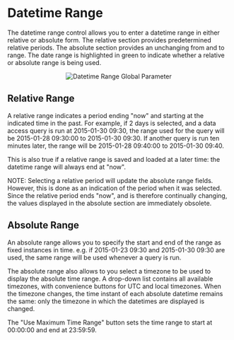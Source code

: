 # Datetime Range

The datetime range control allows you to enter a datetime range in
either relative or absolute form. The relative section provides
predetermined relative periods. The absolute section provides an
unchanging from and to range. The date range is highlighted in green to
indicate whether a relative or absolute range is being used.

<div style="text-align: center">

![Datetime Range Global
Parameter](resources/DataAccessDatetimeRange.png)

</div>

## Relative Range

A relative range indicates a period ending "now" and starting at the
indicated time in the past. For example, if 2 days is selected, and a
data access query is run at 2015-01-30 09:30, the range used for the
query will be 2015-01-28 09:30:00 to 2015-01-30 09:30. If another query
is run ten minutes later, the range will be 2015-01-28 09:40:00 to
2015-01-30 09:40.

This is also true if a relative range is saved and loaded at a later
time: the datetime range will always end at "now".

NOTE: Selecting a relative period will update the absolute range fields.
However, this is done as an indication of the period when it was
selected. Since the relative period ends "now", and is therefore
continually changing, the values displayed in the absolute section are
immediately obsolete.

## Absolute Range

An absolute range allows you to specify the start and end of the range
as fixed instances in time. e.g. if 2015-01-23 09:30 and
2015-01-30 09:30 are used, the same range will be used whenever a query
is run.

The absolute range also allows to you select a timezone to be used to
display the absolute time range. A drop-down list contains all available
timezones, with convenience buttons for UTC and local timezones. When
the timezone changes, the time instant of each absolute datetime remains
the same: only the timezone in which the datetimes are displayed is
changed.

The "Use Maximum Time Range" button sets the time range to start at
00:00:00 and end at 23:59:59.
